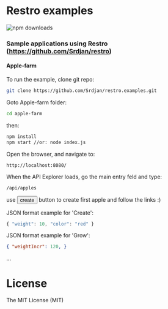 # Restro examples

![npm downloads](https://img.shields.io/npm/dm/restro.svg)

### Sample applications using Restro (https://github.com/Srdjan/restro)

#### Apple-farm

To run the example, clone git repo: 
    
```sh
git clone https://github.com/Srdjan/restro.examples.git
```

Goto Apple-farm folder:

```sh
cd apple-farm
```

then:

```sh
npm install
npm start //or: node index.js
```

Open the browser, and navigate to: 

<code>http://localhost:8080/</code>

When the API Explorer loads, go the main entry feld and type: 

<code>/api/apples</code>

use <button>create</button> button to create first apple and follow the links :)

JSON format example for 'Create': 
```javascript
{ "weight": 10, "color": "red" }
```
JSON format example for 'Grow': 
```json
{ "weightIncr": 120, }
```
...

# License

The MIT License (MIT)
